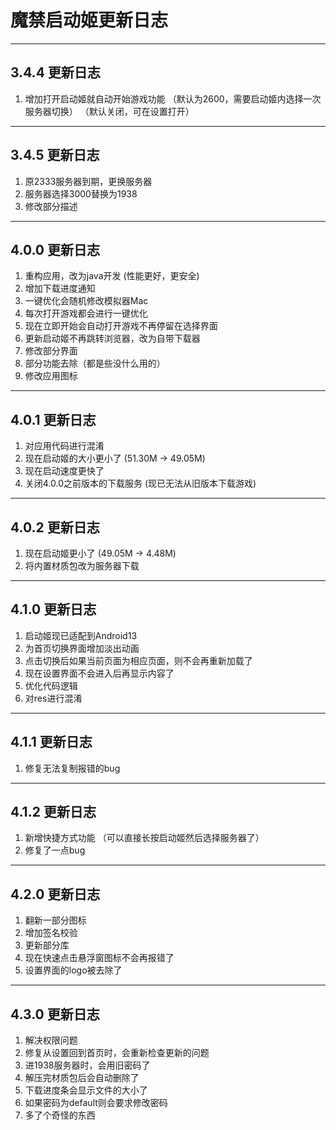 # 魔禁启动姬更新日志
---
## 3.4.4 更新日志
1. 增加打开启动姬就自动开始游戏功能
（默认为2600，需要启动姬内选择一次服务器切换）
（默认关闭，可在设置打开）
---
## 3.4.5 更新日志
1. 原2333服务器到期，更换服务器
2. 服务器选择3000替换为1938
3. 修改部分描述
---
## 4.0.0 更新日志
1. 重构应用，改为java开发
(性能更好，更安全)
2. 增加下载进度通知
3. 一键优化会随机修改模拟器Mac
4. 每次打开游戏都会进行一键优化
5. 现在立即开始会自动打开游戏不再停留在选择界面
6. 更新启动姬不再跳转浏览器，改为自带下载器
7. 修改部分界面
8. 部分功能去除（都是些没什么用的）
9. 修改应用图标
---
## 4.0.1 更新日志
1. 对应用代码进行混淆
2. 现在启动姬的大小更小了
(51.30M → 49.05M)
3. 现在启动速度更快了
4. 关闭4.0.0之前版本的下载服务
(现已无法从旧版本下载游戏)
---
## 4.0.2 更新日志
1. 现在启动姬更小了
(49.05M → 4.48M)
2. 将内置材质包改为服务器下载
---
## 4.1.0 更新日志
1. 启动姬现已适配到Android13
2. 为首页切换界面增加淡出动画
3. 点击切换后如果当前页面为相应页面，则不会再重新加载了
4. 现在设置界面不会进入后再显示内容了
5. 优化代码逻辑
6. 对res进行混淆
---
## 4.1.1 更新日志
1. 修复无法复制报错的bug
---
## 4.1.2 更新日志
1. 新增快捷方式功能
（可以直接长按启动姬然后选择服务器了）
2. 修复了一点bug
---
## 4.2.0 更新日志
1. 翻新一部分图标
2. 增加签名校验
3. 更新部分库
4. 现在快速点击悬浮窗图标不会再报错了
5. 设置界面的logo被去除了
---
## 4.3.0 更新日志
1. 解决权限问题
2. 修复从设置回到首页时，会重新检查更新的问题
3. 进1938服务器时，会用旧密码了
4. 解压完材质包后会自动删除了
5. 下载进度条会显示文件的大小了
6. 如果密码为default则会要求修改密码
7. 多了个奇怪的东西
